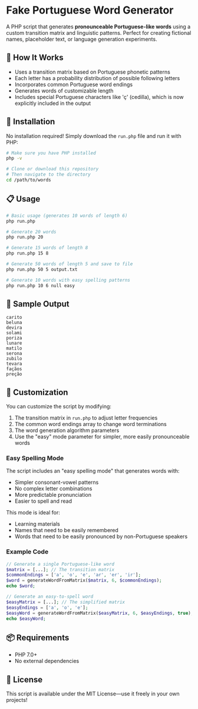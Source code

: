 # Fake Portuguese Word Generator

A PHP script that generates **pronounceable Portuguese-like words** using a custom transition matrix and linguistic patterns. Perfect for creating fictional names, placeholder text, or language generation experiments.

## 🧠 How It Works

- Uses a transition matrix based on Portuguese phonetic patterns
- Each letter has a probability distribution of possible following letters
- Incorporates common Portuguese word endings
- Generates words of customizable length
- Includes special Portuguese characters like 'ç' (cedilla), which is now explicitly included in the output

## 🚀 Installation

No installation required! Simply download the `run.php` file and run it with PHP:

```bash
# Make sure you have PHP installed
php -v

# Clone or download this repository
# Then navigate to the directory
cd /path/to/words
```

## 📋 Usage

```bash
# Basic usage (generates 10 words of length 6)
php run.php

# Generate 20 words
php run.php 20

# Generate 15 words of length 8
php run.php 15 8

# Generate 50 words of length 5 and save to file
php run.php 50 5 output.txt

# Generate 10 words with easy spelling patterns
php run.php 10 6 null easy
```

## 🧪 Sample Output

```
carito
beluna
devira
solami
poriza
lunare
matilo
serona
zubilo
tevara
façãos
preção
```

## 🔧 Customization

You can customize the script by modifying:

1. The transition matrix in `run.php` to adjust letter frequencies
2. The common word endings array to change word terminations
3. The word generation algorithm parameters
4. Use the "easy" mode parameter for simpler, more easily pronounceable words

### Easy Spelling Mode

The script includes an "easy spelling mode" that generates words with:
- Simpler consonant-vowel patterns
- No complex letter combinations
- More predictable pronunciation
- Easier to spell and read

This mode is ideal for:
- Learning materials
- Names that need to be easily remembered
- Words that need to be easily pronounced by non-Portuguese speakers

### Example Code

```php
// Generate a single Portuguese-like word
$matrix = [...]; // The transition matrix
$commonEndings = ['a', 'o', 'e', 'ar', 'er', 'ir']; 
$word = generateWordFromMatrix($matrix, 6, $commonEndings);
echo $word;

// Generate an easy-to-spell word
$easyMatrix = [...]; // The simplified matrix
$easyEndings = ['a', 'o', 'e']; 
$easyWord = generateWordFromMatrix($easyMatrix, 6, $easyEndings, true);
echo $easyWord;
```

## 📦 Requirements

* PHP 7.0+
* No external dependencies

## 📝 License

This script is available under the MIT License—use it freely in your own projects!
